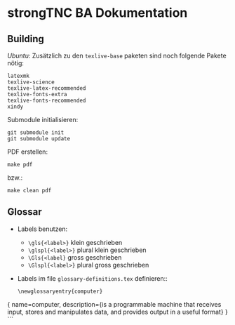 strongTNC BA Dokumentation
===========================
 
 
Building
---------
 
*Ubuntu:*
Zusätzlich zu den ``texlive-base`` paketen sind noch folgende Pakete nötig:

    latexmk
    texlive-science
    texlive-latex-recommended
    texlive-fonts-extra
    texlive-fonts-recommended
    xindy

Submodule initialisieren:

    git submodule init
    git submodule update

PDF erstellen:

    make pdf
    
bzw.:

    make clean pdf
    
Glossar
-------

- Labels benutzen:
    - ```\gls{<label>}``` klein geschrieben
    - ```\glspl{<label>}``` plural klein geschrieben
    - ```\Gls{<label}``` gross geschrieben
    - ```\Glspl{<label>}``` plural gross geschrieben

- Labels im file ```glossary-definitions.tex``` definieren::
    ```
    \newglossaryentry{computer}
{
  name=computer,
  description={is a programmable machine that receives input,
               stores and manipulates data, and provides
               output in a useful format}
}
    ```



